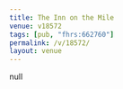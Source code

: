```yaml
---
title: The Inn on the Mile
venue: v18572
tags: [pub, "fhrs:662760"]
permalink: /v/18572/
layout: venue
---
```

null